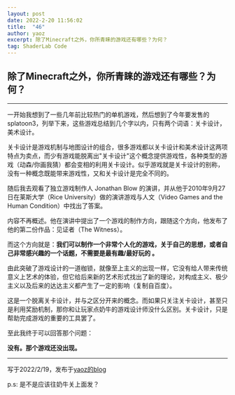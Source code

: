 ```yaml
---
layout: post
date: 2022-2-20 11:56:02
title:  "46"
author: yaoz
excerpt: 除了Minecraft之外，你所青睐的游戏还有哪些？为何？
tag: ShaderLab Code
---
```


## 除了Minecraft之外，你所青睐的游戏还有哪些？为何？

---

一开始我想到了一些几年前比较热门的单机游戏，然后想到了今年要发售的splatoon3，列举下来，这些游戏总结到几个字以内，只有两个词语：关卡设计，美术设计。

关卡设计是游戏机制与地图设计的组合，很多游戏都以关卡设计和美术设计这两项特点为卖点，而少有游戏能脱离出"关卡设计"这个概念提供游戏性，各种类型的游戏（动森/你画我猜）都会变相的利用关卡设计。似乎游戏就是关卡设计的别称，没有一种概念既能带来游戏性，又和关卡设计是完全不同的。

随后我去观看了独立游戏制作人 Jonathan Blow 的演讲，并从他于2010年9月27日在莱斯大学（Rice University）做的演讲游戏与人文（Video Games and the Human Condition）中找出了答案。

内容不再概述。他在演讲中提出了一个游戏的制作方向，跟随这个方向，他发布了他的第二份作品：见证者（The Witness）。

而这个方向就是：**我们可以制作一个非常个人化的游戏，关于自己的思想，或者自己非常感兴趣的一个话题，不需要是最有趣/最好玩的 。**

由此突破了游戏设计的一道枷锁，就像至上主义的出现一样，它没有给人带来传统意义上艺术的体验，但它给后来新的艺术形式找出了新的理论，对构成主义、极少主义以及后来的达达主义都产生了一定的影响（复制自百度）。

这是一个脱离关卡设计，并与之区分开来的概念。而如果只关注关卡设计，甚至只是利用奖励机制，那你和让玩家点奶牛的游戏设计师没什么区别。关卡设计，只是帮助完成游戏的重要的工具罢了。

至此我终于可以回答那个问题：

**没有。那个游戏还没出现。**

---

写于2022/2/19，发布于[yaoz的blog](https://11zi.github.io/2022/2/20/TheGame.html)

p.s: 是不是应该往奶牛关上面发？